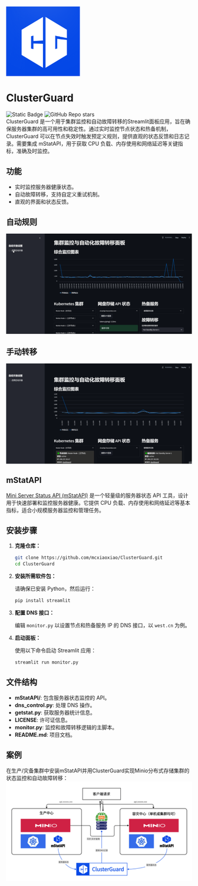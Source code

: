 ![logo](img/logo.png)
# ClusterGuard
![Static Badge](https://img.shields.io/badge/Python-blue) ![GitHub Repo stars](https://img.shields.io/github/stars/mcxiaoxiao/ClusterGuard)</br>
ClusterGuard 是一个用于集群监控和自动故障转移的Streamlit面板应用，旨在确保服务器集群的高可用性和稳定性。通过实时监控节点状态和热备机制，ClusterGuard 可以在节点失效时触发预定义规则，提供直观的状态反馈和日志记录。需要集成 mStatAPI，用于获取 CPU 负载、内存使用和网络延迟等关键指标，准确及时监控。

## 功能

- 实时监控服务器健康状态。
- 自动故障转移，支持自定义重试机制。
- 直观的界面和状态反馈。


## 自动规则
![Demo 2](img/demo2.gif)

## 手动转移
![Demo 1](img/demo1.gif)

## mStatAPI

[Mini Server Status API (mStatAPI)](https://github.com/mcxiaoxiao/mStatAPI) 是一个轻量级的服务器状态 API 工具，设计用于快速部署和监控服务器健康。它提供 CPU 负载、内存使用和网络延迟等基本指标，适合小规模服务器监控和管理任务。

## 安装步骤

1. **克隆仓库：**

   ```bash
   git clone https://github.com/mcxiaoxiao/ClusterGuard.git
   cd ClusterGuard
   ```

2. **安装所需软件包：**

   请确保已安装 Python，然后运行：

   ```bash
   pip install streamlit
   ```

3. **配置 DNS 接口：**

   编辑 `monitor.py` 以设置节点和热备服务 IP 的 DNS 接口，以 `west.cn` 为例。

4. **启动面板：**

   使用以下命令启动 Streamlit 应用：

   ```bash
   streamlit run monitor.py
   ```

## 文件结构

- **mStatAPI/**: 包含服务器状态监控的 API。
- **dns_control.py**: 处理 DNS 操作。
- **getstat.py**: 获取服务器统计信息。
- **LICENSE**: 许可证信息。
- **monitor.py**: 监控和故障转移逻辑的主脚本。
- **README.md**: 项目文档。

## 案例

在生产/灾备集群中安装mStatAPI并用ClusterGuard实现Minio分布式存储集群的状态监控和自动故障转移：
![example](img/example.png)




